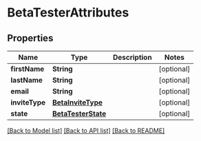# BetaTesterAttributes

## Properties
Name | Type | Description | Notes
------------ | ------------- | ------------- | -------------
**firstName** | **String** |  | [optional] 
**lastName** | **String** |  | [optional] 
**email** | **String** |  | [optional] 
**inviteType** | [**BetaInviteType**](BetaInviteType.md) |  | [optional] 
**state** | [**BetaTesterState**](BetaTesterState.md) |  | [optional] 

[[Back to Model list]](../README.md#documentation-for-models) [[Back to API list]](../README.md#documentation-for-api-endpoints) [[Back to README]](../README.md)


